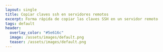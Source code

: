 ```yaml
---
layout: single
title: Copiar claves ssh en servidores remotos
excerpt: Forma rápida de copiar las claves SSH en un servidor remoto
tags: default
header:
  overlay_color: "#5e616c"
  image: /assets/images/default.png
  teaser: /assets/images/default.png
---
```


<script src="https://gist.github.com/crakernano/fb63bf040a6f5cc233781f1edba33f5d.js"></script>